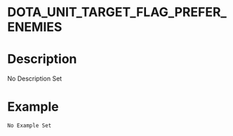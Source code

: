 # DOTA_UNIT_TARGET_FLAG_PREFER_ENEMIES
# Description
No Description Set
# Example
```No Example Set```